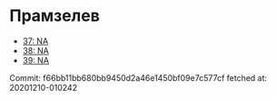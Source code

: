 # Прамзелев
- [37: NA](37.md)
- [38: NA](38.md)
- [39: NA](39.md)

Commit: f66bb11bb680bb9450d2a46e1450bf09e7c577cf
 fetched at: 20201210-010242
